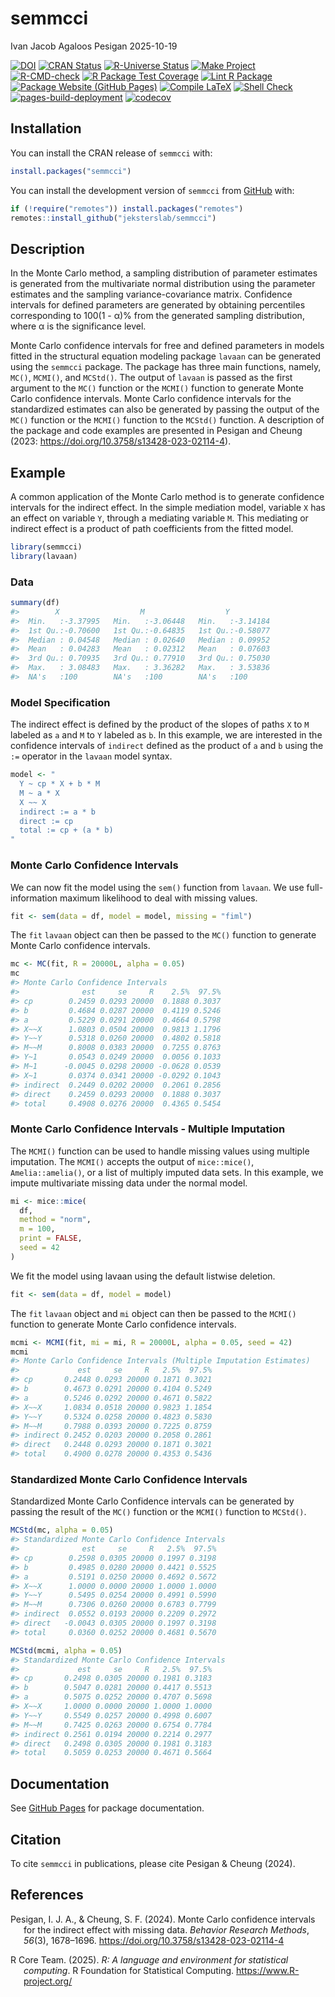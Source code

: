 semmcci
================
Ivan Jacob Agaloos Pesigan
2025-10-19

<!-- README.md is generated from .setup/readme/README.Rmd. Please edit that file -->

<!-- badges: start -->

[![DOI](https://zenodo.org/badge/DOI/10.3758/s13428-023-02114-4.svg)](https://doi.org/10.3758/s13428-023-02114-4)
[![CRAN
Status](https://www.r-pkg.org/badges/version/semmcci)](https://cran.r-project.org/package=semmcci)
[![R-Universe
Status](https://jeksterslab.r-universe.dev/badges/semmcci)](https://jeksterslab.r-universe.dev/semmcci)
[![Make
Project](https://github.com/jeksterslab/semmcci/actions/workflows/make.yml/badge.svg)](https://github.com/jeksterslab/semmcci/actions/workflows/make.yml)
[![R-CMD-check](https://github.com/jeksterslab/semmcci/actions/workflows/check-full.yml/badge.svg)](https://github.com/jeksterslab/semmcci/actions/workflows/check-full.yml)
[![R Package Test
Coverage](https://github.com/jeksterslab/semmcci/actions/workflows/test-coverage.yml/badge.svg)](https://github.com/jeksterslab/semmcci/actions/workflows/test-coverage.yml)
[![Lint R
Package](https://github.com/jeksterslab/semmcci/actions/workflows/lint.yml/badge.svg)](https://github.com/jeksterslab/semmcci/actions/workflows/lint.yml)
[![Package Website (GitHub
Pages)](https://github.com/jeksterslab/semmcci/actions/workflows/pkgdown-gh-pages.yml/badge.svg)](https://github.com/jeksterslab/semmcci/actions/workflows/pkgdown-gh-pages.yml)
[![Compile
LaTeX](https://github.com/jeksterslab/semmcci/actions/workflows/latex.yml/badge.svg)](https://github.com/jeksterslab/semmcci/actions/workflows/latex.yml)
[![Shell
Check](https://github.com/jeksterslab/semmcci/actions/workflows/shellcheck.yml/badge.svg)](https://github.com/jeksterslab/semmcci/actions/workflows/shellcheck.yml)
[![pages-build-deployment](https://github.com/jeksterslab/semmcci/actions/workflows/pages/pages-build-deployment/badge.svg)](https://github.com/jeksterslab/semmcci/actions/workflows/pages/pages-build-deployment)
[![codecov](https://codecov.io/gh/jeksterslab/semmcci/branch/main/graph/badge.svg?token=KVLUET3DJ6)](https://codecov.io/gh/jeksterslab/semmcci)
<!-- badges: end -->

## Installation

You can install the CRAN release of `semmcci` with:

``` r
install.packages("semmcci")
```

You can install the development version of `semmcci` from
[GitHub](https://github.com/jeksterslab/semmcci) with:

``` r
if (!require("remotes")) install.packages("remotes")
remotes::install_github("jeksterslab/semmcci")
```

## Description

In the Monte Carlo method, a sampling distribution of parameter
estimates is generated from the multivariate normal distribution using
the parameter estimates and the sampling variance-covariance matrix.
Confidence intervals for defined parameters are generated by obtaining
percentiles corresponding to 100(1 - α)% from the generated sampling
distribution, where α is the significance level.

Monte Carlo confidence intervals for free and defined parameters in
models fitted in the structural equation modeling package `lavaan` can
be generated using the `semmcci` package. The package has three main
functions, namely, `MC()`, `MCMI()`, and `MCStd()`. The output of
`lavaan` is passed as the first argument to the `MC()` function or the
`MCMI()` function to generate Monte Carlo confidence intervals. Monte
Carlo confidence intervals for the standardized estimates can also be
generated by passing the output of the `MC()` function or the `MCMI()`
function to the `MCStd()` function. A description of the package and
code examples are presented in Pesigan and Cheung (2023:
<https://doi.org/10.3758/s13428-023-02114-4>).

## Example

A common application of the Monte Carlo method is to generate confidence
intervals for the indirect effect. In the simple mediation model,
variable `X` has an effect on variable `Y`, through a mediating variable
`M`. This mediating or indirect effect is a product of path coefficients
from the fitted model.

``` r
library(semmcci)
library(lavaan)
```

### Data

``` r
summary(df)
#>        X                  M                  Y           
#>  Min.   :-3.37995   Min.   :-3.06448   Min.   :-3.14184  
#>  1st Qu.:-0.70600   1st Qu.:-0.64835   1st Qu.:-0.58077  
#>  Median : 0.04548   Median : 0.02640   Median : 0.09952  
#>  Mean   : 0.04283   Mean   : 0.02312   Mean   : 0.07603  
#>  3rd Qu.: 0.70935   3rd Qu.: 0.77910   3rd Qu.: 0.75030  
#>  Max.   : 3.08483   Max.   : 3.36282   Max.   : 3.53836  
#>  NA's   :100        NA's   :100        NA's   :100
```

### Model Specification

The indirect effect is defined by the product of the slopes of paths `X`
to `M` labeled as `a` and `M` to `Y` labeled as `b`. In this example, we
are interested in the confidence intervals of `indirect` defined as the
product of `a` and `b` using the `:=` operator in the `lavaan` model
syntax.

``` r
model <- "
  Y ~ cp * X + b * M
  M ~ a * X
  X ~~ X
  indirect := a * b
  direct := cp
  total := cp + (a * b)
"
```

### Monte Carlo Confidence Intervals

We can now fit the model using the `sem()` function from `lavaan`. We
use full-information maximum likelihood to deal with missing values.

``` r
fit <- sem(data = df, model = model, missing = "fiml")
```

The `fit` `lavaan` object can then be passed to the `MC()` function to
generate Monte Carlo confidence intervals.

``` r
mc <- MC(fit, R = 20000L, alpha = 0.05)
mc
#> Monte Carlo Confidence Intervals
#>              est     se     R    2.5%  97.5%
#> cp        0.2459 0.0293 20000  0.1888 0.3037
#> b         0.4684 0.0287 20000  0.4119 0.5246
#> a         0.5229 0.0291 20000  0.4664 0.5798
#> X~~X      1.0803 0.0504 20000  0.9813 1.1796
#> Y~~Y      0.5318 0.0260 20000  0.4802 0.5818
#> M~~M      0.8008 0.0383 20000  0.7255 0.8763
#> Y~1       0.0543 0.0249 20000  0.0056 0.1033
#> M~1      -0.0045 0.0298 20000 -0.0628 0.0539
#> X~1       0.0374 0.0341 20000 -0.0292 0.1043
#> indirect  0.2449 0.0202 20000  0.2061 0.2856
#> direct    0.2459 0.0293 20000  0.1888 0.3037
#> total     0.4908 0.0276 20000  0.4365 0.5454
```

### Monte Carlo Confidence Intervals - Multiple Imputation

The `MCMI()` function can be used to handle missing values using
multiple imputation. The `MCMI()` accepts the output of `mice::mice()`,
`Amelia::amelia()`, or a list of multiply imputed data sets. In this
example, we impute multivariate missing data under the normal model.

``` r
mi <- mice::mice(
  df,
  method = "norm",
  m = 100,
  print = FALSE,
  seed = 42
)
```

We fit the model using lavaan using the default listwise deletion.

``` r
fit <- sem(data = df, model = model)
```

The `fit` `lavaan` object and `mi` object can then be passed to the
`MCMI()` function to generate Monte Carlo confidence intervals.

``` r
mcmi <- MCMI(fit, mi = mi, R = 20000L, alpha = 0.05, seed = 42)
mcmi
#> Monte Carlo Confidence Intervals (Multiple Imputation Estimates)
#>             est     se     R   2.5%  97.5%
#> cp       0.2448 0.0293 20000 0.1871 0.3021
#> b        0.4673 0.0291 20000 0.4104 0.5249
#> a        0.5246 0.0292 20000 0.4671 0.5822
#> X~~X     1.0834 0.0518 20000 0.9823 1.1854
#> Y~~Y     0.5324 0.0258 20000 0.4823 0.5830
#> M~~M     0.7988 0.0393 20000 0.7225 0.8759
#> indirect 0.2452 0.0203 20000 0.2058 0.2861
#> direct   0.2448 0.0293 20000 0.1871 0.3021
#> total    0.4900 0.0278 20000 0.4353 0.5436
```

### Standardized Monte Carlo Confidence Intervals

Standardized Monte Carlo Confidence intervals can be generated by
passing the result of the `MC()` function or the `MCMI()` function to
`MCStd()`.

``` r
MCStd(mc, alpha = 0.05)
#> Standardized Monte Carlo Confidence Intervals
#>              est     se     R   2.5%  97.5%
#> cp        0.2598 0.0305 20000 0.1997 0.3198
#> b         0.4985 0.0280 20000 0.4421 0.5525
#> a         0.5191 0.0250 20000 0.4692 0.5672
#> X~~X      1.0000 0.0000 20000 1.0000 1.0000
#> Y~~Y      0.5495 0.0254 20000 0.4991 0.5990
#> M~~M      0.7306 0.0260 20000 0.6783 0.7799
#> indirect  0.0552 0.0193 20000 0.2209 0.2972
#> direct   -0.0043 0.0305 20000 0.1997 0.3198
#> total     0.0360 0.0252 20000 0.4681 0.5670
```

``` r
MCStd(mcmi, alpha = 0.05)
#> Standardized Monte Carlo Confidence Intervals
#>             est     se     R   2.5%  97.5%
#> cp       0.2498 0.0305 20000 0.1981 0.3183
#> b        0.5047 0.0281 20000 0.4417 0.5513
#> a        0.5075 0.0252 20000 0.4707 0.5698
#> X~~X     1.0000 0.0000 20000 1.0000 1.0000
#> Y~~Y     0.5549 0.0257 20000 0.4998 0.6007
#> M~~M     0.7425 0.0263 20000 0.6754 0.7784
#> indirect 0.2561 0.0194 20000 0.2214 0.2977
#> direct   0.2498 0.0305 20000 0.1981 0.3183
#> total    0.5059 0.0253 20000 0.4671 0.5664
```

## Documentation

See [GitHub Pages](https://jeksterslab.github.io/semmcci/index.html) for
package documentation.

## Citation

To cite `semmcci` in publications, please cite Pesigan & Cheung (2024).

## References

<div id="refs" class="references csl-bib-body hanging-indent"
entry-spacing="0" line-spacing="2">

<div id="ref-Pesigan-Cheung-2024" class="csl-entry">

Pesigan, I. J. A., & Cheung, S. F. (2024). Monte Carlo confidence
intervals for the indirect effect with missing data. *Behavior Research
Methods*, *56*(3), 1678–1696.
<https://doi.org/10.3758/s13428-023-02114-4>

</div>

<div id="ref-RCoreTeam-2025" class="csl-entry">

R Core Team. (2025). *R: A language and environment for statistical
computing*. R Foundation for Statistical Computing.
<https://www.R-project.org/>

</div>

</div>
